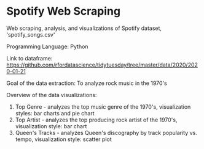 # Spotify Web Scraping
Web scraping, analysis, and visualizations of Spotify dataset, 'spotify_songs.csv'

Programming Language: Python

Link to dataframe: https://github.com/rfordatascience/tidytuesday/tree/master/data/2020/2020-01-21

Goal of the data extraction: To analyze rock music in the 1970's

Overview of the data visualizations:
1. Top Genre - analyzes the top music genre of the 1970's, visualization styles: bar charts and pie chart
2. Top Artist - analyzes the top producing rock artist of the 1970's, visualization style: bar chart
3. Queen's Tracks - analyzes Queen's discography by track popularity vs. tempo, visualization style: scatter plot 
